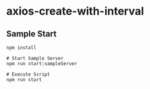 # axios-create-with-interval

## Sample Start
```shell
npm install

# Start Sample Server
npm run start:sampleServer

# Execute Script
npm run start
```
